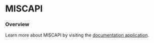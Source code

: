 # MISCAPI
### Overview
Learn more about MISCAPI by visiting the [documentation application](https://miscapi.herokuapp.com/).
